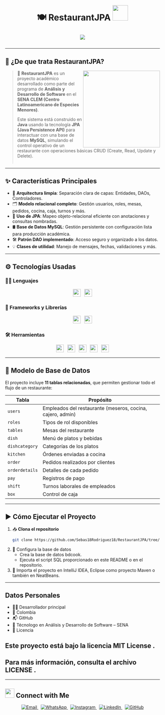 <h1 align="center">
🍽️ RestaurantJPA <picture><img src="https://github.com/7oSkaaa/7oSkaaa/blob/main/Images/about_me.gif?raw=true" width="50px"></picture>

<p align="center">
  <img src="https://readme-typing-svg.herokuapp.com ?font=Time+New+Roman&color=%2336BCF7&size=25&center=true&vCenter=true&width=600&height=100&lines=Java+Project+with+JPA+and+MySQL;Developed+by+Sebastian+Cruz;Technologist+Student+at+SENA;Passionate+about+Software+Development">
</p>

---

## 📌 ¿De que trata RestaurantJPA?
<picture> <img align="right" src="https://media.giphy.com/media/vOAwCEnMrX4u7zAJZs/giphy.gif?cid=ecf05e47ux7dtfzg3dxh4jsydsolu7sh70gs03f1lv3pp5sp&ep=v1_gifs_search&rid=giphy.gif&ct=g" width="250px"></picture>

> 🎯 **RestaurantJPA** es un proyecto académico desarrollado como parte del programa de **Análisis y Desarrollo de Software** en el **SENA CLEM (Centro Latinoamericano de Especies Menores)**.  
>  
> Este sistema está construido en **Java** usando la tecnología **JPA (Java Persistence API)** para interactuar con una base de datos **MySQL**, simulando el control operativo de un restaurante con operaciones básicas CRUD (Create, Read, Update y Delete).
<br><br>

---
## ✨ Características Principales

- 🔧 **Arquitectura limpia**: Separación clara de capas: Entidades, DAOs, Controladores.
- 🗂️ **Modelo relacional completo**: Gestión usuarios, roles, mesas, pedidos, cocina, caja, turnos y más.
- 🧠 **Uso de JPA**: Mapeo objeto-relacional eficiente con anotaciones y consultas nombradas.
- 🛢️ **Base de Datos MySQL**: Gestión persistente con configuración lista para producción académica.
- 🛠️ **Patrón DAO implementado**: Acceso seguro y organizado a los datos.
- 💡 **Clases de utilidad**: Manejo de mensajes, fechas, validaciones y más.

---

## ⚙️ Tecnologías Usadas

### 🧑‍💻 Lenguajes
<p align="center">
  <img src="https://img.shields.io/badge/Java-ED8B00?style=for-the-badge&logo=openjdk&logoColor=white " height="25">
  &nbsp;
  <img src="https://img.shields.io/badge/SQL-CC2927?style=for-the-badge&logo=microsoft-sql-server&logoColor=white " height="25">
</p>

### 🔄 Frameworks y Librerías
<p align="center">
  <img src="https://img.shields.io/badge/JPA-0078D6?style=for-the-badge&logo=java&logoColor=white " height="25">
  &nbsp;
  <img src="https://img.shields.io/badge/Maven-C71A36?style=for-the-badge&logo=apache-maven&logoColor=white " height="25">
</p>

### 🛠 Herramientas
<p align="center">
  <img src="https://img.shields.io/badge/MySQL-00000F?style=for-the-badge&logo=mysql&logoColor=white " height="25">
  &nbsp;
  <img src="https://img.shields.io/badge/HeidiSQL-328AC3?style=for-the-badge&logo=mysql&logoColor=white " height="25">
  &nbsp;
  <img src="https://img.shields.io/badge/IntelliJ_IDEA-000000?style=for-the-badge&logo=intellij-idea&logoColor=white " height="25">
  &nbsp;
  <img src="https://img.shields.io/badge/NetBeans-1B6AC6?style=for-the-badge&logo=apache-netbeans-ide&logoColor=white" height="25">
  &nbsp;
  <img src="https://img.shields.io/badge/GitHub-181717?style=for-the-badge&logo=github&logoColor=white " height="25">
</p>

---

## 📐 Modelo de Base de Datos

El proyecto incluye **11 tablas relacionadas**, que permiten gestionar todo el flujo de un restaurante:

| Tabla             | Propósito |
|------------------|-----------|
| `users`          | Empleados del restaurante (meseros, cocina, cajero, admin) |
| `roles`          | Tipos de rol disponibles |
| `tables`         | Mesas del restaurante |
| `dish`           | Menú de platos y bebidas |
| `dishcategory`   | Categorías de los platos |
| `kitchen`        | Órdenes enviadas a cocina |
| `order`          | Pedidos realizados por clientes |
| `orderdetails`   | Detalles de cada pedido |
| `pay`            | Registros de pago |
| `shift`          | Turnos laborales de empleados |
| `box`            | Control de caja |

---

## ▶️ Cómo Ejecutar el Proyecto

1. 📥 **Clona el repositorio**
   ```bash
   git clone https://github.com/Sebas18Rodriguez18/RestaurantJPA/tree/dev 

2. 🔧 Configura la base de datos
    - Crea la base de datos bdcook.
    - Ejecuta el script SQL proporcionado en este README o en el repositorio.
3. 🧪 Importa el proyecto en IntelliJ IDEA, Eclipse como proyecto Maven o también en NeatBeans.

---

##  Datos Personales
 - 👨‍💻 Desarrollador principal
 - 📍 Colombia
 - 📬 GitHub
 - 📘 Técnologo en Análisis y Desarrollo de Software – SENA
 - 📜 Licencia
 ## Este proyecto está bajo la licencia MIT License .
 ## Para más información, consulta el archivo LICENSE .

 ---

## <img src="https://media.giphy.com/media/WUlplcMpOCEmTGBtBW/giphy.gif" width="30"> Connect with Me

<p align="center">
  <a href="mailto:sr1290853@gmail.com" target="_blank">
    <img src="https://img.shields.io/badge/Email-D14836?style=for-the-badge&logo=gmail&logoColor=white" alt="Email">
  </a>
  &nbsp;
  <a href="https://wa.me/573188532916" target="_blank">
    <img src="https://img.shields.io/badge/WhatsApp-25D366?style=for-the-badge&logo=whatsapp&logoColor=white" alt="WhatsApp">
  </a>
  &nbsp;
  <a href="https://www.instagram.com/srcj_26/" target="_blank">
    <img src="https://img.shields.io/badge/Instagram-E4405F?style=for-the-badge&logo=instagram&logoColor=white" alt="Instagram">
  </a>
  &nbsp;
  <a href="https://www.linkedin.com/in/sebastian-cruz-43b733343/" target="_blank">
    <img src="https://img.shields.io/badge/LinkedIn-0A66C2?style=for-the-badge&logo=linkedin&logoColor=white" alt="LinkedIn">
  </a>
  &nbsp;
  <a href="https://github.com/Sebas18Rodriguez18" target="_blank">
    <img src="https://img.shields.io/badge/GitHub-181717?style=for-the-badge&logo=github&logoColor=white" alt="GitHub">
  </a>
</p>

